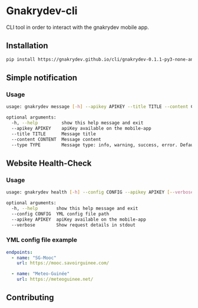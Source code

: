 # Gnakrydev-cli

CLI tool in order to interact with the gnakrydev mobile app.

## Installation
``` bash
pip install https://gnakrydev.github.io/cli/gnakrydev-0.1.1-py3-none-any.whl
```
## Simple notification
### Usage
``` bash
usage: gnakrydev message [-h] --apikey APIKEY --title TITLE --content CONTENT [--type TYPE]

optional arguments:
  -h, --help         show this help message and exit
  --apikey APIKEY    apiKey available on the mobile-app
  --title TITLE      Message title
  --content CONTENT  Message content
  --type TYPE        Message type: info, warning, success, error. Default= info
```
## Website Health-Check
### Usage
``` bash
usage: gnakrydev health [-h] --config CONFIG --apikey APIKEY [--verbose]

optional arguments:
  -h, --help       show this help message and exit
  --config CONFIG  YML config file path
  --apikey APIKEY  apiKey available on the mobile-app
  --verbose        Show request details in stdout
```

### YML config file example
``` yaml
endpoints:
  - name: "SG-Mooc"
    url: https://mooc.savoirguinee.com/

  - name: "Meteo-Guinée"
    url: https://meteoguinee.net/
```

## Contributing
